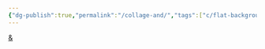 ```yaml
---
{"dg-publish":true,"permalink":"/collage-and/","tags":["c/flat-background","c/white","c/abstract","c/purple","c/statue","c/letters","c/shape"],"created":"2024-01-04T11:13:30.046-05:00","updated":"2024-01-04T11:15:25.947-05:00"}
---
```



[&](https://www.instagram.com/p/CUNIKZers2q/)
